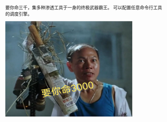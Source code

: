 要你命三千，集多种渗透工具于一身的终极武器霸王。
可以配置任意命令行工具的调度引擎。

<img src="./libs/images/YNM3000.jpeg" width=400 height=300/>
